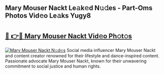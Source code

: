 ## Mary Mouser Nackt Le𝚊k𝚎d N𝚞𝚍es - Part-Oms Photos Vid𝚎o Le𝚊ks Yugy8

# <h2><a href="http://fb6fgg.evod.top/?m=Mary+Mouser+Nackt">🔗 👉🔴 Mary Mouser Nackt Vid𝚎o Ph𝚘t𝚘s</a></h2>

[![Mary Mouser Nackt N𝚞d𝚎s](https://i.imgur.com/8V9OHl7.gif)](http://fb6fgg.evod.top/?m=Mary+Mouser+Nackt)
Social media influencer Mary Mouser Nackt and content creator renowned for their lifestyle and dance-inspired content. Passionate advocate Mary Mouser Nackt, known for their unwavering commitment to social justice and human rights. 
